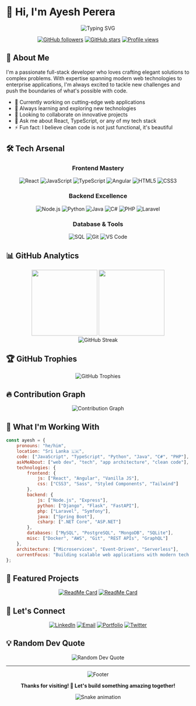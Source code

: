 # 👋 Hi, I'm Ayesh Perera

<div align="center">
  <img src="https://readme-typing-svg.herokuapp.com?font=Fira+Code&size=30&duration=3000&pause=1000&color=36BCF7&center=true&vCenter=true&width=600&lines=Full+Stack+Developer;Problem+Solver;Code+Enthusiast;Always+Learning" alt="Typing SVG" />
</div>

<div align="center">
  
  [![GitHub followers](https://img.shields.io/github/followers/Ayesh2929?style=social)](https://github.com/Ayesh2929)
  [![GitHub stars](https://img.shields.io/github/stars/Ayesh2929?style=social)](https://github.com/Ayesh2929)
  [![Profile views](https://komarev.com/ghpvc/?username=Ayesh2929&color=brightgreen&style=flat-square)](https://github.com/Ayesh2929)
  
</div>

## 🚀 About Me

I'm a passionate full-stack developer who loves crafting elegant solutions to complex problems. With expertise spanning modern web technologies to enterprise applications, I'm always excited to tackle new challenges and push the boundaries of what's possible with code.

- 🔭 Currently working on cutting-edge web applications
- 🌱 Always learning and exploring new technologies
- 👯 Looking to collaborate on innovative projects
- 💬 Ask me about React, TypeScript, or any of my tech stack
- ⚡ Fun fact: I believe clean code is not just functional, it's beautiful

## 🛠️ Tech Arsenal

<div align="center">

### Frontend Mastery
![React](https://img.shields.io/badge/React-20232A?style=for-the-badge&logo=react&logoColor=61DAFB)
![JavaScript](https://img.shields.io/badge/JavaScript-F7DF1E?style=for-the-badge&logo=javascript&logoColor=black)
![TypeScript](https://img.shields.io/badge/TypeScript-007ACC?style=for-the-badge&logo=typescript&logoColor=white)
![Angular](https://img.shields.io/badge/Angular-DD0031?style=for-the-badge&logo=angular&logoColor=white)
![HTML5](https://img.shields.io/badge/HTML5-E34F26?style=for-the-badge&logo=html5&logoColor=white)
![CSS3](https://img.shields.io/badge/CSS3-1572B6?style=for-the-badge&logo=css3&logoColor=white)

### Backend Excellence
![Node.js](https://img.shields.io/badge/Node.js-43853D?style=for-the-badge&logo=node.js&logoColor=white)
![Python](https://img.shields.io/badge/Python-3776AB?style=for-the-badge&logo=python&logoColor=white)
![Java](https://img.shields.io/badge/Java-ED8B00?style=for-the-badge&logo=openjdk&logoColor=white)
![C#](https://img.shields.io/badge/C%23-239120?style=for-the-badge&logo=c-sharp&logoColor=white)
![PHP](https://img.shields.io/badge/PHP-777BB4?style=for-the-badge&logo=php&logoColor=white)
![Laravel](https://img.shields.io/badge/Laravel-FF2D20?style=for-the-badge&logo=laravel&logoColor=white)

### Database & Tools
![SQL](https://img.shields.io/badge/SQL-4479A1?style=for-the-badge&logo=mysql&logoColor=white)
![Git](https://img.shields.io/badge/Git-F05032?style=for-the-badge&logo=git&logoColor=white)
![VS Code](https://img.shields.io/badge/VS_Code-007ACC?style=for-the-badge&logo=visual-studio-code&logoColor=white)

</div>

## 📊 GitHub Analytics

<div align="center">
  <img height="180em" src="https://github-readme-stats.vercel.app/api?username=Ayesh2929&show_icons=true&theme=tokyonight&hide_border=true&count_private=true"/>
  <img height="180em" src="https://github-readme-stats.vercel.app/api/top-langs/?username=Ayesh2929&layout=compact&theme=tokyonight&hide_border=true"/>
</div>

<div align="center">
  <img src="https://github-readme-streak-stats.herokuapp.com/?user=Ayesh2929&theme=tokyonight&hide_border=true" alt="GitHub Streak"/>
</div>

## 🏆 GitHub Trophies
<div align="center">
  <img src="https://github-profile-trophy.vercel.app/?username=Ayesh2929&theme=tokyonight&no-frame=true&no-bg=false&margin-w=4&row=1" alt="GitHub Trophies"/>
</div>

## 🔥 Contribution Graph
<div align="center">
  <img src="https://github-readme-activity-graph.vercel.app/graph?username=Ayesh2929&theme=tokyo-night&hide_border=true" alt="Contribution Graph"/>
</div>

## 💼 What I'm Working With

```javascript
const ayesh = {
    pronouns: "he/him",
    location: "Sri Lanka 🇱🇰",
    code: ["JavaScript", "TypeScript", "Python", "Java", "C#", "PHP"],
    askMeAbout: ["web dev", "tech", "app architecture", "clean code"],
    technologies: {
        frontend: {
            js: ["React", "Angular", "Vanilla JS"],
            css: ["CSS3", "Sass", "Styled Components", "Tailwind"]
        },
        backend: {
            js: ["Node.js", "Express"],
            python: ["Django", "Flask", "FastAPI"],
            php: ["Laravel", "Symfony"],
            java: ["Spring Boot"],
            csharp: [".NET Core", "ASP.NET"]
        },
        databases: ["MySQL", "PostgreSQL", "MongoDB", "SQLite"],
        misc: ["Docker", "AWS", "Git", "REST APIs", "GraphQL"]
    },
    architecture: ["Microservices", "Event-Driven", "Serverless"],
    currentFocus: "Building scalable web applications with modern tech stacks"
};
```

## 🌟 Featured Projects

<div align="center">
  
  [![ReadMe Card](https://github-readme-stats.vercel.app/api/pin/?username=Ayesh2929&repo=project-name-here&theme=tokyonight&hide_border=true)](https://github.com/Ayesh2929/project-name-here)
  [![ReadMe Card](https://github-readme-stats.vercel.app/api/pin/?username=Ayesh2929&repo=another-project&theme=tokyonight&hide_border=true)](https://github.com/Ayesh2929/another-project)
  
</div>

## 🤝 Let's Connect

<div align="center">
  
  [![LinkedIn](https://img.shields.io/badge/LinkedIn-0077B5?style=for-the-badge&logo=linkedin&logoColor=white)](https://linkedin.com/in/your-linkedin)
  [![Email](https://img.shields.io/badge/Email-D14836?style=for-the-badge&logo=gmail&logoColor=white)](mailto:your-email@example.com)
  [![Portfolio](https://img.shields.io/badge/Portfolio-FF5722?style=for-the-badge&logo=google-chrome&logoColor=white)](https://your-portfolio.com)
  [![Twitter](https://img.shields.io/badge/Twitter-1DA1F2?style=for-the-badge&logo=twitter&logoColor=white)](https://twitter.com/your-handle)
  
</div>

## 💡 Random Dev Quote

<div align="center">
  <img src="https://quotes-github-readme.vercel.app/api?type=horizontal&theme=tokyonight" alt="Random Dev Quote"/>
</div>

---

<div align="center">
  <img src="https://capsule-render.vercel.app/api?type=waving&color=gradient&height=100&section=footer" alt="Footer"/>
  
  **Thanks for visiting! 🚀 Let's build something amazing together!**
  
  ![Snake animation](https://github.com/Ayesh2929/Ayesh2929/blob/output/github-contribution-grid-snake.svg)
  
</div>
